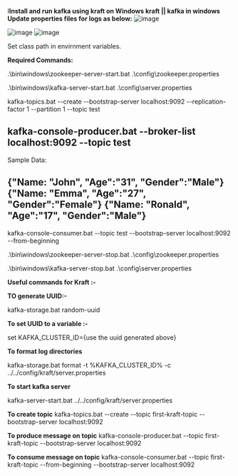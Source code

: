 
I**Install and run kafka using kraft on Windows  kraft || kafka in windows**
**Update properties files for logs as below:**
![image](https://github.com/user-attachments/assets/d5e1c57a-c5d4-4f62-a746-a1ed9123f239)

![image](https://github.com/user-attachments/assets/700d2015-3e6b-498e-bd97-0864208bd8c2)
![image](https://github.com/user-attachments/assets/c42b1ff1-356f-478c-b016-9ade1cd19747)

Set class path in envirnment variables.

**Required Commands:**

.\bin\windows\zookeeper-server-start.bat .\config\zookeeper.properties

.\bin\windows\kafka-server-start.bat .\config\server.properties

kafka-topics.bat --create --bootstrap-server localhost:9092 --replication-factor 1 --partition 1 --topic test

kafka-console-producer.bat --broker-list localhost:9092 --topic test
-------------------------------------------------------------------------------------------------------
Sample Data:

{"Name: "John", "Age":"31", "Gender":"Male"}
{"Name: "Emma", "Age":"27", "Gender":"Female"}
{"Name: "Ronald", "Age":"17", "Gender":"Male"}
---------------------------------------------------------------------------------------------------------

kafka-console-consumer.bat --topic test --bootstrap-server localhost:9092 --from-beginning

.\bin\windows\zookeeper-server-stop.bat .\config\zookeeper.properties

.\bin\windows\kafka-server-stop.bat .\config\server.properties



**Useful commands for Kraft :-** 

**TO generate UUID:-**

kafka-storage.bat random-uuid

**To set UUID to a variable :-**

set KAFKA_CLUSTER_ID={use the uuid generated above}

**To format  log directories**

kafka-storage.bat format -t %KAFKA_CLUSTER_ID% -c ../../config/kraft/server.properties

**To start kafka server**

kafka-server-start.bat ../../config/kraft/server.properties

**To create topic**
kafka-topics.bat --create --topic first-kraft-topic --bootstrap-server localhost:9092

**To produce message on topic**
kafka-console-producer.bat --topic first-kraft-topic --bootstrap-server localhost:9092

**To consume message on topic**
kafka-console-consumer.bat --topic first-kraft-topic --from-beginning --bootstrap-server localhost:9092
